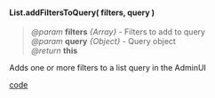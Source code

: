 #### List.addFiltersToQuery( filters, query )   
> *@param* **filters** _{Array}_  - Filters to add to query   
> *@param* **query** _{Object}_  - Query object   
> _@return_ **this** 

Adds one or more filters to a list query in the AdminUI

<div class="code-header addGitHubLink" data-file="lib/list/addFiltersToQuery.js"><a href="#" class="loadCode"> code</a></div><pre class=" language-javascript hideCode api"></pre> 
